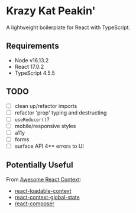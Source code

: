 # Krazy Kat Peakin'

A lightweight boilerplate for React with TypeScript.

## Requirements

- Node v16.13.2
- React 17.0.2
- TypeScript 4.5.5

## TODO

- [ ] clean up/refactor imports
- [ ] refactor 'prop' typing and destructing
- [ ] `useReducer()`?
- [ ] mobile/responsive styles
- [ ] a11y
- [ ] forms
- [ ] surface API 4** errors to UI

## Potentially Useful

From [Awesome React Context](https://github.com/diegohaz/awesome-react-context):

- [react-loadable-context](https://github.com/crubier/react-loadable-context)
- [react-context-global-state](https://github.com/dai-shi/react-context-global-state)
- [react-composer](https://github.com/jamesplease/react-composer)

